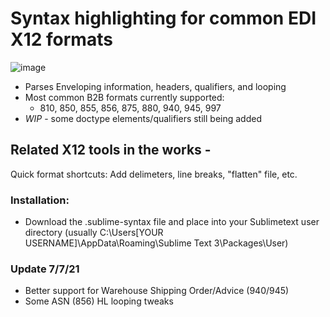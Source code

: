 # Syntax highlighting for common EDI X12 formats

![image](https://user-images.githubusercontent.com/52978897/124922934-f9f4fb80-dfc7-11eb-9b06-56cb26977553.png)

- Parses Enveloping information, headers, qualifiers, and looping
- Most common B2B formats currently supported:
  - 810, 850, 855, 856, 875, 880, 940, 945, 997
- *WIP* - some doctype elements/qualifiers still being added

## Related X12 tools in the works -
Quick format shortcuts: Add delimeters, line breaks, "flatten" file, etc.

### Installation:
- Download the .sublime-syntax file and place into your Sublimetext user directory (usually C:\Users\[YOUR USERNAME]\AppData\Roaming\Sublime Text 3\Packages\User)

### Update 7/7/21
- Better support for Warehouse Shipping Order/Advice (940/945)
- Some ASN (856) HL looping tweaks

